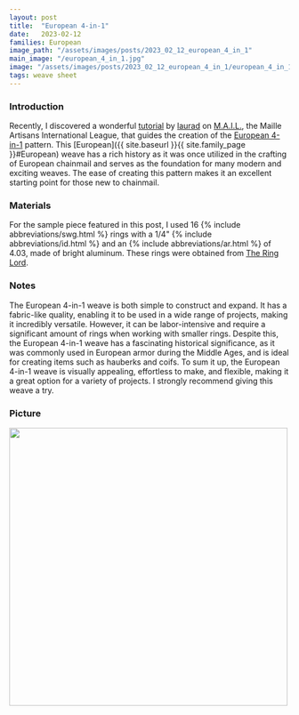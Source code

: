 ```yaml
---
layout: post
title:  "European 4-in-1"
date:   2023-02-12
families: European
image_path: "/assets/images/posts/2023_02_12_european_4_in_1"
main_image: "/european_4_in_1.jpg"
image: "/assets/images/posts/2023_02_12_european_4_in_1/european_4_in_1.jpg"
tags: weave sheet
---
```


### Introduction

Recently, I discovered a wonderful [tutorial](https://www.mailleartisans.org/articles/articledisplay.php?key=140) by [laurad](https://www.mailleartisans.org/members/memberdisplay.php?key=843) on [M.A.I.L.](https://www.mailleartisans.org/), the Maille Artisans International League, that guides the creation of the [European 4-in-1](https://www.mailleartisans.org/weaves/weavedisplay.php?key=6) pattern. This [European]({{ site.baseurl }}{{ site.family_page }}#European) weave has a rich history as it was once utilized in the crafting of European chainmail and serves as the foundation for many modern and exciting weaves. The ease of creating this pattern makes it an excellent starting point for those new to chainmail.

### Materials

For the sample piece featured in this post, I used 16 {% include abbreviations/swg.html %} rings with a 1/4" {% include abbreviations/id.html %} and an {% include abbreviations/ar.html %} of 4.03, made of bright aluminum. These rings were obtained from [The Ring Lord](https://theringlord.com/).

### Notes

The European 4-in-1 weave is both simple to construct and expand. It has a fabric-like quality, enabling it to be used in a wide range of projects, making it incredibly versatile. However, it can be labor-intensive and require a significant amount of rings when working with smaller rings. Despite this, the European 4-in-1 weave has a fascinating historical significance, as it was commonly used in European armor during the Middle Ages, and is ideal for creating items such as hauberks and coifs. To sum it up, the European 4-in-1 weave is visually appealing, effortless to make, and flexible, making it a great option for a variety of projects. I strongly recommend giving this weave a try.

### Picture

<img class="post-center-image" src="{{ site.baseurl }}{{ page.image_path }}/european_4_in_1.jpg" width="500">